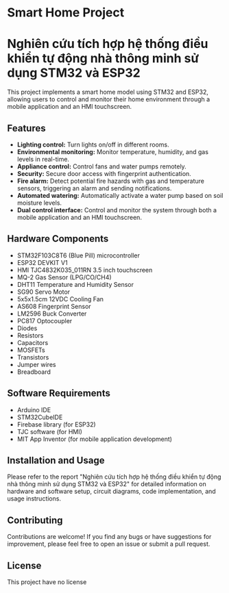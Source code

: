 # Smart Home Project
# Nghiên cứu tích hợp hệ thống điều khiển tự động nhà thông minh sử dụng STM32 và ESP32
This project implements a smart home model using STM32 and ESP32, allowing users to control and monitor their home environment through a mobile application and an HMI touchscreen.

## Features

* **Lighting control:** Turn lights on/off in different rooms.
* **Environmental monitoring:** Monitor temperature, humidity, and gas levels in real-time.
* **Appliance control:** Control fans and water pumps remotely.
* **Security:** Secure door access with fingerprint authentication.
* **Fire alarm:**  Detect potential fire hazards with gas and temperature sensors, triggering an alarm and sending notifications.
* **Automated watering:** Automatically activate a water pump based on soil moisture levels.
* **Dual control interface:** Control and monitor the system through both a mobile application and an HMI touchscreen.

## Hardware Components

* STM32F103C8T6 (Blue Pill) microcontroller
* ESP32 DEVKIT V1
* HMI TJC4832K035_011RN 3.5 inch touchscreen
* MQ-2 Gas Sensor (LPG/CO/CH4)
* DHT11 Temperature and Humidity Sensor
* SG90 Servo Motor
* 5x5x1.5cm 12VDC Cooling Fan 
* AS608 Fingerprint Sensor
* LM2596 Buck Converter
* PC817 Optocoupler
* Diodes
* Resistors
* Capacitors
* MOSFETs
* Transistors
* Jumper wires
* Breadboard

## Software Requirements

* Arduino IDE
* STM32CubeIDE
* Firebase library (for ESP32)
* TJC software (for HMI)
* MIT App Inventor (for mobile application development)

## Installation and Usage

Please refer to the report "Nghiên cứu tích hợp hệ thống điều khiển tự động nhà thông minh sử dụng STM32 và ESP32" for detailed information on hardware and software setup, circuit diagrams, code implementation, and usage instructions.

## Contributing

Contributions are welcome! If you find any bugs or have suggestions for improvement, please feel free to open an issue or submit a pull request.

## License

This project have no license
